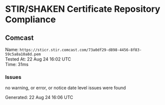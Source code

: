 # STIR/SHAKEN Certificate Repository Compliance

## Comcast

Name: `https://sticr.stir.comcast.com/73a0df29-d898-4456-8f83-59c5a8a10a8d.pem`\
Tested At: 22 Aug 24 16:02 UTC\
Time: 31ms

### Issues

no warning, or error, or notice date level issues were found

Generated: 22 Aug 24 16:06 UTC